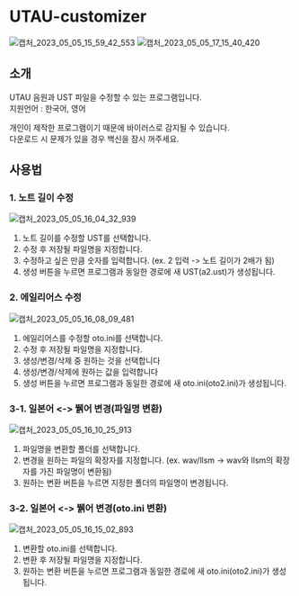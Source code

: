 # UTAU-customizer
![캡처_2023_05_05_15_59_42_553](https://user-images.githubusercontent.com/124128448/236395084-b655ecca-56cc-4824-86b1-eabe2d7bf6fa.png)
![캡처_2023_05_05_17_15_40_420](https://user-images.githubusercontent.com/124128448/236408817-f902acb1-2c48-4bcf-886f-9602a7c5ae60.png)


## 소개
UTAU 음원과 UST 파일을 수정할 수 있는 프로그램입니다.  
지원언어 : 한국어, 영어  
  
개인이 제작한 프로그램이기 때문에 바이러스로 감지될 수 있습니다.  
다운로드 시 문제가 있을 경우 백신을 잠시 꺼주세요.

## 사용법
### 1. 노트 길이 수정
![캡처_2023_05_05_16_04_32_939](https://user-images.githubusercontent.com/124128448/236395975-c83643c7-ea16-4321-ab03-5508299be047.png)
1) 노트 길이를 수정할 UST를 선택합니다.
2) 수정 후 저장될 파일명을 지정합니다.
3) 수정하고 싶은 만큼 숫자를 입력합니다. (ex. 2 입력 -> 노트 길이가 2배가 됨)
4) 생성 버튼을 누르면 프로그램과 동일한 경로에 새 UST(a2.ust)가 생성됩니다.

### 2. 에일리어스 수정
![캡처_2023_05_05_16_08_09_481](https://user-images.githubusercontent.com/124128448/236396427-142c316a-f0d2-4aae-bee1-c852237203d6.png)
1) 에일리어스를 수정할 oto.ini를 선택합니다.
2) 수정 후 저장될 파일명을 지정합니다.
3) 생성/변경/삭제 중 원하는 것을 선택합니다
4) 생성/변경/삭제에 원하는 값을 입력합니다
5) 생성 버튼을 누르면 프로그램과 동일한 경로에 새 oto.ini(oto2.ini)가 생성됩니다.

### 3-1. 일본어 <-> 뷁어 변경(파일명 변환)
![캡처_2023_05_05_16_10_25_913](https://user-images.githubusercontent.com/124128448/236396821-368011e4-3734-4ea2-b898-fb7d4abaab8f.png)
1) 파일명을 변환할 폴더를 선택합니다.
2) 변경을 원하는 파일의 확장자를 지정합니다. (ex. wav/llsm -> wav와 llsm의 확장자를 가진 파일명이 변환됨)
3) 원하는 변환 버튼을 누르면 지정한 폴더의 파일명이 변경됩니다.

### 3-2. 일본어 <-> 뷁어 변경(oto.ini 변환)
![캡처_2023_05_05_16_15_02_893](https://user-images.githubusercontent.com/124128448/236397581-dcb1715a-cc8c-4a89-b6c7-9f44abdc4e81.png)
1) 변환할 oto.ini를 선택합니다.
2) 변환 후 저장될 파일명을 지정합니다.
3) 원하는 변환 버튼을 누르면 프로그램과 동일한 경로에 새 oto.ini(oto2.ini)가 생성됩니다.
